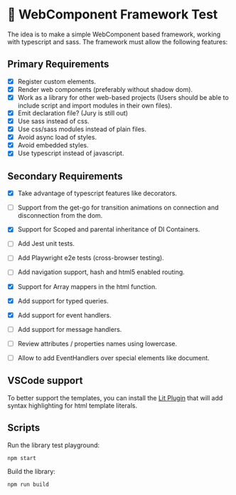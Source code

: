 # 🚀 WebComponent Framework Test

The idea is to make a simple WebComponent based framework, working with typescript and sass.
The framework must allow the following features:

## Primary Requirements

-   [x] Register custom elements.
-   [x] Render web components (preferably without shadow dom).
-   [x] Work as a library for other web-based projects (Users should be able to include script and import modules in their own files).
-   [x] Emit declaration file? (Jury is still out)
-   [x] Use sass instead of css.
-   [x] Use css/sass modules instead of plain files.
-   [x] Avoid async load of styles.
-   [x] Avoid embedded styles.
-   [x] Use typescript instead of javascript.

## Secondary Requirements

-   [x] Take advantage of typescript features like decorators.
-   [ ] Support from the get-go for transition animations on connection and disconnection from the dom.
-   [x] Support for Scoped and parental inheritance of DI Containers.
-   [ ] Add Jest unit tests.
-   [ ] Add Playwright e2e tests (cross-browser testing).
-   [ ] Add navigation support, hash and html5 enabled routing.
-   [x] Support for Array mappers in the html function.
-   [x] Add support for typed queries.
-   [x] Add support for event handlers.
-   [ ] Add support for message handlers.
-   [ ] Review attributes / properties names using lowercase.
-   [ ] Allow to add EventHandlers over special elements like document.


## VSCode support

To better support the templates, you can install the [Lit Plugin](https://marketplace.visualstudio.com/items?itemName=runem.lit-plugin) that will add syntax highlighting for html template literals.

## Scripts

Run the library test playground:

```shell
npm start
```

Build the library:

```shell
npm run build
```
